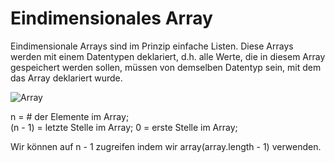 # Eindimensionales Array

Eindimensionale Arrays sind im Prinzip einfache Listen. Diese Arrays werden mit einem Datentypen deklariert, d.h. alle Werte, die in diesem Array gespeichert werden sollen, müssen von demselben Datentyp sein, mit dem das Array deklariert wurde.

![Array](https://user-images.githubusercontent.com/62242723/200887081-3b85fc63-1b73-407e-9eae-70f51a7a631a.png)

n = # der Elemente im Array;  
(n - 1) = letzte Stelle im Array; 
0 = erste Stelle im Array;  


Wir können auf n - 1 zugreifen indem wir array(array.length - 1) verwenden.
